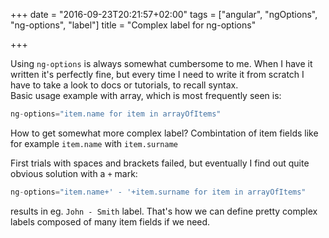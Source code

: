 +++
date = "2016-09-23T20:21:57+02:00"
tags = ["angular", "ngOptions", "ng-options", "label"]
title = "Complex label for ng-options"

+++

Using `ng-options` is always somewhat cumbersome to me. When I have it written it's perfectly fine, but every time I need to write it from scratch I have to take a look to docs or tutorials, to recall syntax.  
Basic usage example with array, which is most frequently seen is:

```javascript
ng-options="item.name for item in arrayOfItems"
```

How to get somewhat more complex label? Combintation of item fields like for example `item.name` with `item.surname` 

First trials with spaces and brackets failed, but eventually I find out quite obvious solution with a `+` mark:

```javascript
ng-options="item.name+' - '+item.surname for item in arrayOfItems"
```

results in eg. `John - Smith` label. That's how we can define pretty complex labels composed of many item fields if we need.